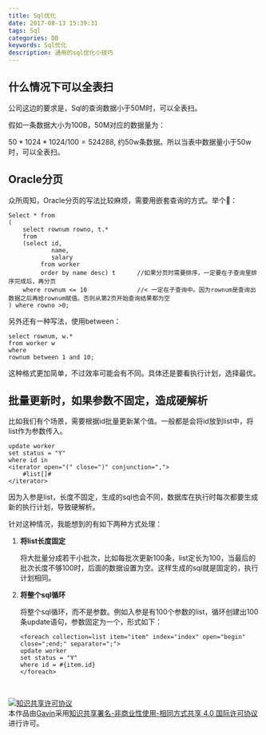 ```yaml
---
title: Sql优化
date: 2017-08-13 15:39:31
tags: Sql
categories: DB
keywords: Sql优化
description: 通用的sql优化小技巧
---
```


## 什么情况下可以全表扫

公司这边的要求是，Sql的查询数据小于50M时，可以全表扫。

假如一条数据大小为100B，50M对应的数据量为：

$50*1024*1024/100=524288$, 约50w条数据。所以当表中数据量小于50w时，可以全表扫。



## Oracle分页

众所周知，Oracle分页的写法比较麻烦，需要用嵌套查询的方式。举个🌰：

```
Select * from 
(
	select rownum rowno, t.* 
	from
  	(select id,
     		name,
     		salary
     	 from worker
     	 order by name desc) t		//如果分页时需要排序，一定要在子查询里排序完成后，再分页
  	where rownum <= 10				//< 一定在子查询中。因为rownum是查询出数据之后再给rownum赋值。否则从第2页开始查询结果都为空
) where rowno >0;
```

另外还有一种写法，使用between：

```
select rownum, w.* 
from worker w
where 
rownum between 1 and 10;
```

这种格式更加简单，不过效率可能会有不同。具体还是要看执行计划，选择最优。



## 批量更新时，如果参数不固定，造成硬解析

比如我们有个场景，需要根据id批量更新某个值。一般都是会将id放到list中，将list作为参数传入。

```
update worker
set status = "Y"
where id in
<iterator open="(" close=")" conjunction=",">
	#list[]#
</iterator>
```

因为入参是list，长度不固定，生成的sql也会不同，数据库在执行时每次都要生成新的执行计划，导致硬解析。

针对这种情况，我能想到的有如下两种方式处理：

1. **将list长度固定**

   将大批量分成若干小批次，比如每批次更新100条，list定长为100，当最后的批次长度不够100时，后面的数据设置为空。这样生成的sql就是固定的，执行计划相同。

2. **将整个sql循环**

   将整个sql循环，而不是参数。例如入参是有100个参数的list，循环创建出100条update语句，参数固定为一个，形式如下：

   ```
   <foreach collection=list item="item" index="index" open="begin" close=";end;" separator=";">
   update worker 
   set status = "Y"
   where id = #{item.id}
   </foreach>
   ```

   ​

<a rel="license" href="http://creativecommons.org/licenses/by-nc-sa/4.0/"><img alt="知识共享许可协议" style="border-width:0" src="https://i.creativecommons.org/l/by-nc-sa/4.0/88x31.png" /></a><br />本作品由<a xmlns:cc="http://creativecommons.org/ns#" href="http://wonius.top/" property="cc:attributionName" rel="cc:attributionURL">Gavin</a>采用<a rel="license" href="http://creativecommons.org/licenses/by-nc-sa/4.0/">知识共享署名-非商业性使用-相同方式共享 4.0 国际许可协议</a>进行许可。